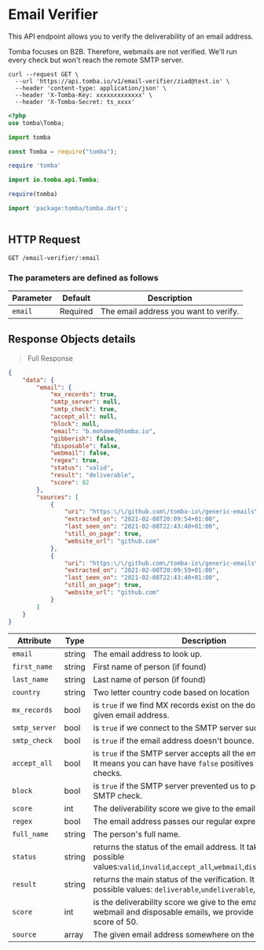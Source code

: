 # Email Verifier

This API endpoint allows you to verify the deliverability of an email address.

Tomba focuses on B2B. Therefore, webmails are not verified. We'll run every check but won't reach the remote SMTP server.

```shell
curl --request GET \
  --url 'https://api.tomba.io/v1/email-verifier/ziad@test.io' \
  --header 'content-type: application/json' \
  --header 'X-Tomba-Key: xxxxxxxxxxxxx' \
  --header 'X-Tomba-Secret: ts_xxxx'
```

```php
<?php
use tomba\Tomba;

```

```python
import tomba

```

```javascript
const Tomba = require("tomba");

```

```ruby
require 'tomba'

```

```java
import io.tomba.api.Tomba;

```

```r
require(tomba)

```

```dart
import 'package:tomba/tomba.dart';

```

```powershell

```

## HTTP Request

`GET /email-verifier/:email`

### The parameters are defined as follows

| Parameter | Default  | Description                           |
| --------- | -------- | ------------------------------------- |
| `email`   | Required | The email address you want to verify. |

## Response  Objects details

> Full Response

```json
{
    "data": {
        "email": {
            "mx_records": true,
            "smtp_server": null,
            "smtp_check": true,
            "accept_all": null,
            "block": null,
            "email": "b.mohamed@tomba.io",
            "gibberish": false,
            "disposable": false,
            "webmail": false,
            "regex": true,
            "status": "valid",
            "result": "deliverable",
            "score": 82
        },
        "sources": [
            {
                "uri": "https:\/\/github.com\/tomba-io\/generic-emails\/blob\/084fc1a63d3cdaf9a34f255bedc2baea49a8e8b9\/src\/lib\/validation\/hash.ts",
                "extracted_on": "2021-02-08T20:09:54+01:00",
                "last_seen_on": "2021-02-08T22:43:40+01:00",
                "still_on_page": true,
                "website_url": "github.com"
            },
            {
                "uri": "https:\/\/github.com\/tomba-io\/generic-emails\/blame\/084fc1a63d3cdaf9a34f255bedc2baea49a8e8b9\/src\/lib\/validation\/hash.ts",
                "extracted_on": "2021-02-08T20:09:59+01:00",
                "last_seen_on": "2021-02-08T22:43:40+01:00",
                "still_on_page": true,
                "website_url": "github.com"
            }
        ]
    }
}
```

| Attribute     | Type   | Description                                                                                                                                  |
| ------------- | ------ | -------------------------------------------------------------------------------------------------------------------------------------------- |
| `email`       | string | The email address to look up.                                                                                                                |
| `first_name`  | string | First name of person (if found)                                                                                                              |
| `last_name`   | string | Last name of person (if found)                                                                                                               |
| `country`     | string | Two letter country code based on location                                                                                                    |
| `mx_records`  | bool   | is `true` if we find MX records exist on the domain of the given email address.                                                              |
| `smtp_server` | bool   | is `true` if we connect to the SMTP server successfully.                                                                                     |
| `smtp_check`  | bool   | is `true` if the email address doesn't bounce.                                                                                               |
| `accept_all`  | bool   | is `true` if the SMTP server accepts all the email addresses. It means you can have have `false` positives on SMTP checks.                   |
| `block`       | bool   | is `true` if the SMTP server prevented us to perform the SMTP check.                                                                         |
| `score`       | int    | The deliverability score we give to the email address.                                                                                       |
| `regex`       | bool   | The email address passes our regular expression.                                                                                             |
| `full_name`   | string | The person's full name.                                                                                                                      |
| `status`      | string | returns the status of the email address. It takes 1 out of 6 possible values:`valid`,`invalid`,`accept_all`,`webmail`,`disposable`,`unknown` |
| `result`      | string | returns the main status of the verification. It takes 1 out of 3 possible values: `deliverable`,`undeliverable`,`risky`                      |
| `score`       | int    | is the deliverability score we give to the email address. For webmail and disposable emails, we provide an arbitrary score of 50.            |
| `source`      | array  | The given email address somewhere on the web                                                                                                 |
